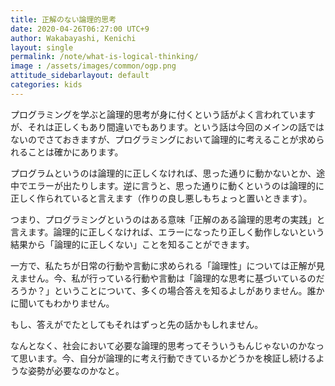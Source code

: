```yaml
---
title: 正解のない論理的思考
date: 2020-04-26T06:27:00 UTC+9
author: Wakabayashi, Kenichi
layout: single
permalink: /note/what-is-logical-thinking/
image : /assets/images/common/ogp.png
attitude_sidebarlayout: default
categories: kids
---
```

プログラミングを学ぶと論理的思考が身に付くという話がよく言われていますが、それは正しくもあり間違いでもあります。という話は今回のメインの話ではないのでさておきますが、プログラミングにおいて論理的に考えることが求められることは確かにあります。

プログラムというのは論理的に正しくなければ、思った通りに動かないとか、途中でエラーが出たりします。逆に言うと、思った通りに動くというのは論理的に正しく作られていると言えます（作りの良し悪しもちょっと置いときます）。

つまり、プログラミングというのはある意味「正解のある論理的思考の実践」と言えます。論理的に正しくなければ、エラーになったり正しく動作しないという結果から「論理的に正しくない」ことを知ることができます。

一方で、私たちが日常の行動や言動に求められる「論理性」については正解が見えません。今、私が行っている行動や言動は「論理的な思考に基づいているのだろうか？」ということについて、多くの場合答えを知るよしがありません。誰かに聞いてもわかりません。

もし、答えがでたとしてもそれはずっと先の話かもしれません。

なんとなく、社会において必要な論理的思考ってそういうもんじゃないのかなって思います。今、自分が論理的に考え行動できているかどうかを検証し続けるような姿勢が必要なのかなと。